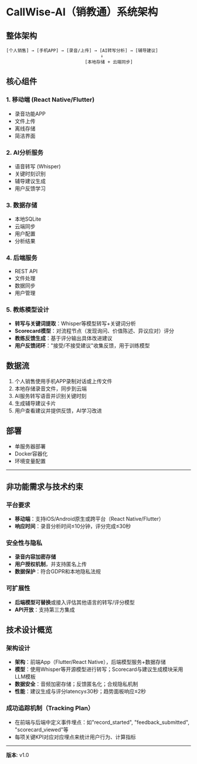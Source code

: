 # CallWise-AI（销教通）系统架构

## 整体架构

```
[个人销售] → [手机APP] → [录音/上传] → [AI转写分析] → [辅导建议]
                                    ↓
                              [本地存储 + 云端同步]
```

## 核心组件

### 1. 移动端 (React Native/Flutter)
- 录音功能APP
- 文件上传
- 离线存储
- 简洁界面

### 2. AI分析服务
- 语音转写 (Whisper)
- 关键时刻识别
- 辅导建议生成
- 用户反馈学习

### 3. 数据存储
- 本地SQLite
- 云端同步
- 用户配置
- 分析结果

### 4. 后端服务
- REST API
- 文件处理
- 数据同步
- 用户管理

### 5. 教练模型设计
- **转写与关键词提取**：Whisper等模型转写+关键词分析
- **Scorecard模型**：对流程节点（发现询问、价值陈述、异议应对）评分
- **教练反馈生成**：基于评分输出具体改进建议
- **用户反馈闭环**："接受/不接受建议"收集反馈，用于训练模型

## 数据流

1. 个人销售使用手机APP录制对话或上传文件
2. 本地存储录音文件，同步到云端
3. AI服务转写语音并识别关键时刻
4. 生成辅导建议卡片
5. 用户查看建议并提供反馈，AI学习改进

## 部署

- 单服务器部署
- Docker容器化
- 环境变量配置

---

## 非功能需求与技术约束

### 平台要求
- **移动端**：支持iOS/Android原生或跨平台（React Native/Flutter）
- **响应时间**：录音分析时间≤10分钟，评分完成≤30秒

### 安全性与隐私
- **录音内容加密存储**
- **用户授权机制**，并支持匿名上传
- **数据保护**：符合GDPR和本地隐私法规

### 可扩展性
- **后端模型可替换**或接入评估其他语言的转写/评分模型
- **API开放**：支持第三方集成

## 技术设计概览

### 架构设计
- **架构**：前端App（Flutter/React Native），后端模型服务+数据存储
- **模型**：使用Whisper等开源模型进行转写；Scorecard与建议生成模块采用LLM模板
- **数据安全**：音频加密存储；反馈匿名化；合规隐私机制
- **性能**：建议生成与评分latency≤30秒；趋势面板响应≤2秒

### 成功追踪机制（Tracking Plan）
- 在前端与后端中定义事件埋点：如"record_started", "feedback_submitted", "scorecard_viewed"等
- 每项关键KPI对应对应埋点来统计用户行为、计算指标

---

**版本**: v1.0 